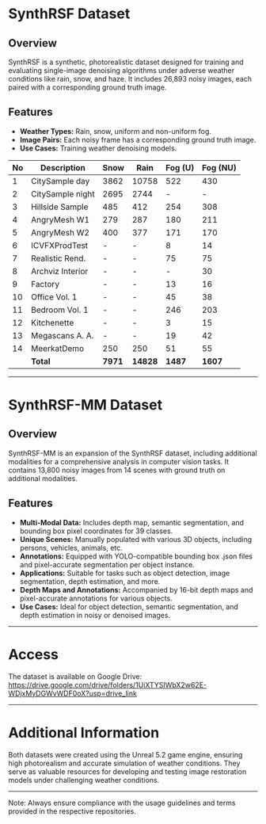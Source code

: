 # SynthRSF Dataset

## Overview
SynthRSF is a synthetic, photorealistic dataset designed for training and evaluating single-image denoising algorithms under adverse weather conditions like rain, snow, and haze. It includes 26,893 noisy images, each paired with a corresponding ground truth image.

## Features
- **Weather Types:** Rain, snow, uniform and non-uniform fog.
- **Image Pairs:** Each noisy frame has a corresponding ground truth image.
- **Use Cases:** Training weather denoising models.


| No | Description        | Snow | Rain  | Fog (U) | Fog (NU) |
|----|--------------------|------|-------|---------|----------|
| 1  | CitySample day     | 3862 | 10758 | 522     | 430      |
| 2  | CitySample night   | 2695 | 2744  | -       | -        |
| 3  | Hillside Sample    | 485  | 412   | 254     | 308      |
| 4  | AngryMesh W1       | 279  | 287   | 180     | 211      |
| 5  | AngryMesh W2       | 400  | 377   | 171     | 170      |
| 6  | ICVFXProdTest      | -    | -     | 8       | 14       |
| 7  | Realistic Rend.    | -    | -     | 75      | 75       |
| 8  | Archviz Interior   | -    | -     | -       | 30       |
| 9  | Factory            | -    | -     | 13      | 16       |
| 10 | Office Vol. 1      | -    | -     | 45      | 38       |
| 11 | Bedroom Vol. 1     | -    | -     | 246     | 203      |
| 12 | Kitchenette        | -    | -     | 3       | 15       |
| 13 | Megascans A. A.    | -    | -     | 19      | 42       |
| 14 | MeerkatDemo        | 250  | 250   | 51      | 55       |
|    | **Total**          | **7971** | **14828** | **1487**   | **1607**   |
---

# SynthRSF-MM Dataset

## Overview
SynthRSF-MM is an expansion of the SynthRSF dataset, including additional modalities for a comprehensive analysis in computer vision tasks. It contains 13,800 noisy images from 14 scenes with ground truth on additional modalities.

## Features
- **Multi-Modal Data:** Includes depth map, semantic segmentation, and bounding box pixel coordinates for 39 classes.
- **Unique Scenes:** Manually populated with various 3D objects, including persons, vehicles, animals, etc.
- **Annotations:** Equipped with YOLO-compatible bounding box .json files and pixel-accurate segmentation per object instance.
- **Applications:** Suitable for tasks such as object detection, image segmentation, depth estimation, and more.
- **Depth Maps and Annotations:** Accompanied by 16-bit depth maps and pixel-accurate annotations for various objects.
- **Use Cases:** Ideal for object detection, semantic segmentation, and depth estimation in noisy or denoised images.
 
---

# Access
The dataset is available on Google Drive: https://drive.google.com/drive/folders/1UiXTYSIWbX2w62E-WDjxMyDGWvWDF0oX?usp=drive_link

---


# Additional Information

Both datasets were created using the Unreal 5.2 game engine, ensuring high photorealism and accurate simulation of weather conditions. They serve as valuable resources for developing and testing image restoration models under challenging weather conditions.

---

Note: Always ensure compliance with the usage guidelines and terms provided in the respective repositories.
